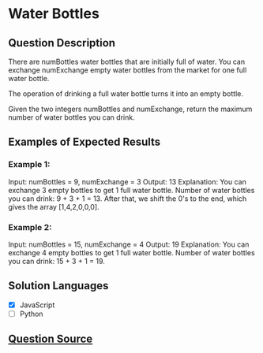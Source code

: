 # Water Bottles

## Question Description

There are numBottles water bottles that are initially full of water. You can exchange numExchange empty water bottles from the market for one full water bottle.

The operation of drinking a full water bottle turns it into an empty bottle.

Given the two integers numBottles and numExchange, return the maximum number of water bottles you can drink.

## Examples of Expected Results

### Example 1:

Input: numBottles = 9, numExchange = 3
Output: 13
Explanation: You can exchange 3 empty bottles to get 1 full water bottle.
Number of water bottles you can drink: 9 + 3 + 1 = 13.
After that, we shift the 0's to the end, which gives the array [1,4,2,0,0,0].

### Example 2:

Input: numBottles = 15, numExchange = 4
Output: 19
Explanation: You can exchange 4 empty bottles to get 1 full water bottle.
Number of water bottles you can drink: 15 + 3 + 1 = 19.

## Solution Languages

- [x] JavaScript
- [ ] Python

## [Question Source](https://leetcode.com/problems/water-bottles)
